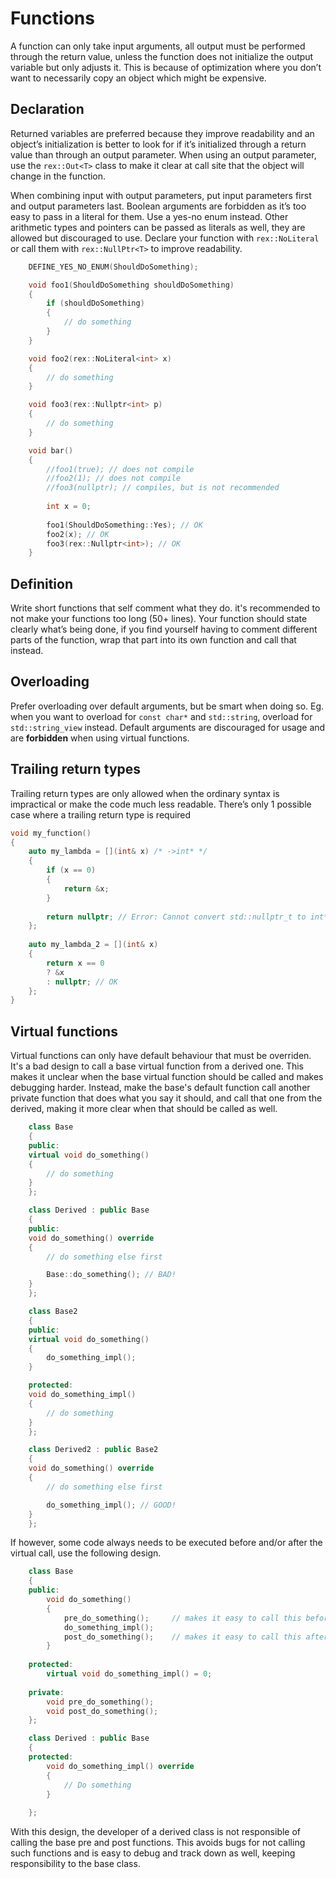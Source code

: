 # Functions

A function can only take input arguments, all output must be performed through the return value, unless the function does not initialize the output variable but only adjusts it.
This is because of optimization where you don’t want to necessarily copy an object which might be expensive.

## Declaration

Returned variables are preferred because they improve readability and an object’s initialization is better to look for if it’s initialized through a return value than through an output parameter.
When using an output parameter, use the ``` rex::Out<T> ``` class to make it clear at call site that the object will change in the function.

When combining input with output parameters, put input parameters first and output parameters last.
Boolean arguments are forbidden as it’s too easy to pass in a literal for them. Use a yes-no enum instead. Other arithmetic types and pointers can be passed as literals as well, they are allowed but discouraged to use. Declare your function with ``` rex::NoLiteral ``` or call them with ``` rex::NullPtr<T> ``` to improve readability.

```cpp
    DEFINE_YES_NO_ENUM(ShouldDoSomething);

    void foo1(ShouldDoSomething shouldDoSomething)
    {
        if (shouldDoSomething)
        {
            // do something
        }
    }

    void foo2(rex::NoLiteral<int> x)
    {
        // do something
    }

    void foo3(rex::Nullptr<int> p)
    {
        // do something
    }

    void bar()
    {
        //foo1(true); // does not compile
        //foo2(1); // does not compile
        //foo3(nullptr); // compiles, but is not recommended
        
        int x = 0;
        
        foo1(ShouldDoSomething::Yes); // OK
        foo2(x); // OK
        foo3(rex::Nullptr<int>); // OK
    }
```

## Definition

Write short functions that self comment what they do. it's recommended to not make your functions too long (50+ lines).
Your function should state clearly what’s being done, if you find yourself having to comment different parts of the function, wrap that part into its own function and call that instead.

## Overloading

Prefer overloading over default arguments, but be smart when doing so. Eg. when you want to overload for ```const char*``` and ```std::string```, overload for ```std::string_view``` instead.
Default arguments are discouraged for usage and are **forbidden** when using virtual functions.

## Trailing return types

Trailing return types are only allowed when the ordinary syntax is impractical or make the code much less readable.
There’s only 1 possible case where a trailing return type is required

```cpp
void my_function()
{
    auto my_lambda = [](int& x) /* ->int* */
    {
        if (x == 0)
        {
            return &x;
        }
        
        return nullptr; // Error: Cannot convert std::nullptr_t to int*
    };
    
    auto my_lambda_2 = [](int& x)
    {
        return x == 0
        ? &x
        : nullptr; // OK
    };
}
```

## Virtual functions

Virtual functions can only have default behaviour that must be overriden. It's a bad design to call a base virtual function from a derived one. 
This makes it unclear when the base virtual function should be called and makes debugging harder.
Instead, make the base's default function call another private function that does what you say it should, and call that one from the derived, making it more clear when that should be called as well.

```cpp
    class Base
    {
    public:
    virtual void do_something()
    {
        // do something
    }
    };

    class Derived : public Base
    {
    public:
    void do_something() override
    {
        // do something else first

        Base::do_something(); // BAD!
    }
    };

    class Base2
    {
    public:
    virtual void do_something()
    {
        do_something_impl();
    }

    protected:
    void do_something_impl()
    {
        // do something
    }
    };

    class Derived2 : public Base2
    {
    void do_something() override
    {
        // do something else first

        do_something_impl(); // GOOD!
    }
    };
```

If however, some code always needs to be executed before and/or after the virtual call, use the following design.

```cpp
    class Base
    {
    public:
        void do_something()
        {
            pre_do_something();		// makes it easy to call this before every virtual call
            do_something_impl();
            post_do_something();	// makes it easy to call this after every virtual call
        }
        
    protected:
        virtual void do_something_impl() = 0;
        
    private:
        void pre_do_something();
        void post_do_something();
    };

    class Derived : public Base
    {
    protected:
        void do_something_impl() override
        {
            // Do something
        }
        
    };
```

With this design, the developer of a derived class is not responsible of calling the base pre and post functions.
This avoids bugs for not calling such functions and is easy to debug and track down as well, keeping responsibility to the base class.
